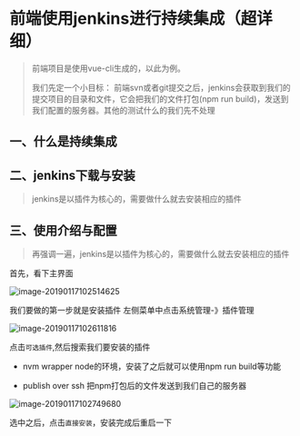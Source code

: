 



# 前端使用jenkins进行持续集成（超详细）

> 前端项目是使用vue-cli生成的，以此为例。
>
> 我们先定一个小目标： 前端svn或者git提交之后，jenkins会获取到我们的提交项目的目录和文件，它会把我们的文件打包(npm run build)，发送到我们配置的服务器。其他的测试什么的我们先不处理

## 一、什么是持续集成

## 二、jenkins下载与安装

> jenkins是以插件为核心的，需要做什么就去安装相应的插件

## 三、使用介绍与配置

> 再强调一遍，jenkins是以插件为核心的，需要做什么就去安装相应的插件

首先，看下主界面

![image-20190117102514625](https://ws4.sinaimg.cn/large/006tNc79gy1fz9ddql8b5j31lm0u0wsn.jpg)

我们要做的第一步就是安装插件  左侧菜单中点击系统管理-》插件管理

![image-20190117102611816](https://ws2.sinaimg.cn/large/006tNc79gy1fz9depdaplj31li0u0k90.jpg)



点击`可选插件`,然后搜索我们要安装的插件

* nvm wrapper    node的环境，安装了之后就可以使用npm run build等功能

* publish over ssh  把npm打包后的文件发送到我们自己的服务器

  

![image-20190117102749680](https://ws3.sinaimg.cn/large/006tNc79gy1fz9dgfuhtfj31kw0u0k85.jpg)



选中之后，点击`直接安装`，安装完成后重启一下

